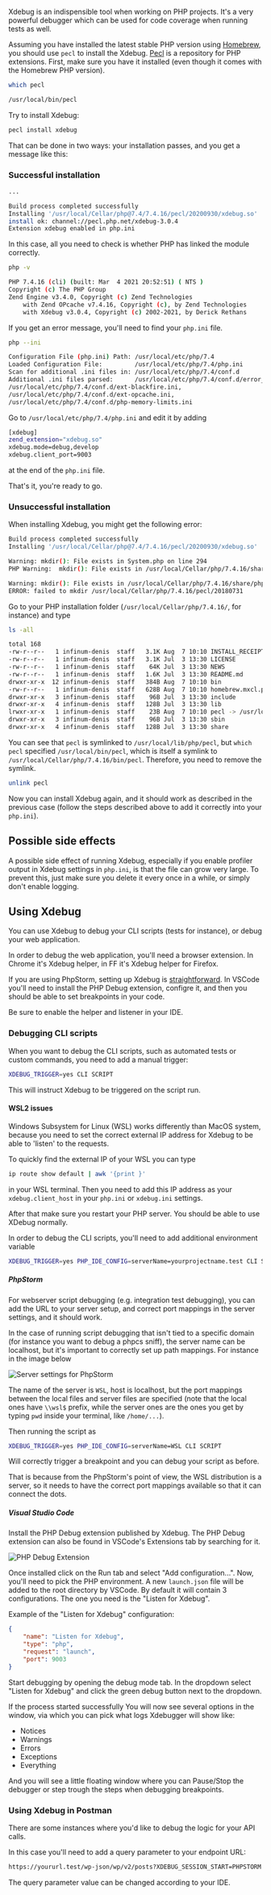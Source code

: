 Xdebug is an indispensible tool when working on PHP projects. It's a very powerful debugger which can be used for code coverage when running tests as well.

Assuming you have installed the latest stable PHP version using [Homebrew](https://brew.sh/), you should use `pecl` to install the Xdebug. [Pecl](https://pecl.php.net/) is a repository for PHP extensions. First, make sure you have it installed (even though it comes with the Homebrew PHP version).

```bash
which pecl

/usr/local/bin/pecl
```

Try to install Xdebug:

```bash
pecl install xdebug
```

That can be done in two ways: your installation passes, and you get a message like this:

### Successful installation

```bash
...

Build process completed successfully
Installing '/usr/local/Cellar/php@7.4/7.4.16/pecl/20200930/xdebug.so'
install ok: channel://pecl.php.net/xdebug-3.0.4
Extension xdebug enabled in php.ini
```

In this case, all you need to check is whether PHP has linked the module correctly.

```bash
php -v

PHP 7.4.16 (cli) (built: Mar  4 2021 20:52:51) ( NTS )
Copyright (c) The PHP Group
Zend Engine v3.4.0, Copyright (c) Zend Technologies
    with Zend OPcache v7.4.16, Copyright (c), by Zend Technologies
    with Xdebug v3.0.4, Copyright (c) 2002-2021, by Derick Rethans
```

If you get an error message, you'll need to find your `php.ini` file.

```bash
php --ini

Configuration File (php.ini) Path: /usr/local/etc/php/7.4
Loaded Configuration File:         /usr/local/etc/php/7.4/php.ini
Scan for additional .ini files in: /usr/local/etc/php/7.4/conf.d
Additional .ini files parsed:      /usr/local/etc/php/7.4/conf.d/error_log.ini,
/usr/local/etc/php/7.4/conf.d/ext-blackfire.ini,
/usr/local/etc/php/7.4/conf.d/ext-opcache.ini,
/usr/local/etc/php/7.4/conf.d/php-memory-limits.ini
```

Go to `/usr/local/etc/php/7.4/php.ini` and edit it by adding

```bash
[xdebug]
zend_extension="xdebug.so"
xdebug.mode=debug,develop
xdebug.client_port=9003
```

at the end of the `php.ini` file.

That's it, you're ready to go.

### Unsuccessful installation

When installing Xdebug, you might get the following error:

```bash
Build process completed successfully
Installing '/usr/local/Cellar/php@7.4/7.4.16/pecl/20200930/xdebug.so'

Warning: mkdir(): File exists in System.php on line 294
PHP Warning:  mkdir(): File exists in /usr/local/Cellar/php/7.4.16/share/php/pear/System.php on line 294

Warning: mkdir(): File exists in /usr/local/Cellar/php/7.4.16/share/php/pear/System.php on line 294
ERROR: failed to mkdir /usr/local/Cellar/php/7.4.16/pecl/20180731
```

Go to your PHP installation folder (`/usr/local/Cellar/php/7.4.16/`, for instance) and type

```bash
ls -all

total 168
-rw-r--r--   1 infinum-denis  staff   3.1K Aug  7 10:10 INSTALL_RECEIPT.json
-rw-r--r--   1 infinum-denis  staff   3.1K Jul  3 13:30 LICENSE
-rw-r--r--   1 infinum-denis  staff    64K Jul  3 13:30 NEWS
-rw-r--r--   1 infinum-denis  staff   1.6K Jul  3 13:30 README.md
drwxr-xr-x  12 infinum-denis  staff   384B Aug  7 10:10 bin
-rw-r--r--   1 infinum-denis  staff   628B Aug  7 10:10 homebrew.mxcl.php.plist
drwxr-xr-x   3 infinum-denis  staff    96B Jul  3 13:30 include
drwxr-xr-x   4 infinum-denis  staff   128B Jul  3 13:30 lib
lrwxr-xr-x   1 infinum-denis  staff    23B Aug  7 10:10 pecl -> /usr/local/lib/php/pecl
drwxr-xr-x   3 infinum-denis  staff    96B Jul  3 13:30 sbin
drwxr-xr-x   4 infinum-denis  staff   128B Jul  3 13:30 share
```

You can see that `pecl` is symlinked to `/usr/local/lib/php/pecl`, but `which pecl` specified `/usr/local/bin/pecl`, which is itself a symlink to `/usr/local/Cellar/php/7.4.16/bin/pecl`. Therefore, you need to remove the symlink.

```bash
unlink pecl
```

Now you can install Xdebug again, and it should work as described in the previous case (follow the steps described above to add it correctly into your `php.ini`).

## Possible side effects

A possible side effect of running Xdebug, especially if you enable profiler output in Xdebug settings in `php.ini`, is that the file can grow very large. To prevent this, just make sure you delete it every once in a while, or simply don't enable logging.

## Using Xdebug

You can use Xdebug to debug your CLI scripts (tests for instance), or debug your web application.

In order to debug the web application, you'll need a browser extension. In Chrome it's Xdebug helper, in FF it's Xdebug helper for Firefox.

If you are using PhpStorm, setting up Xdebug is [straightforward](https://www.jetbrains.com/help/phpstorm/configuring-xdebug.html). In VSCode you'll need to install the PHP Debug extension, configre it, and then you should be able to set breakpoints in your code.

Be sure to enable the helper and listener in your IDE.

### Debugging CLI scripts

When you want to debug the CLI scripts, such as automated tests or custom commands, you need to add a manual trigger:

```bash
XDEBUG_TRIGGER=yes CLI SCRIPT
```

This will instruct Xdebug to be triggered on the script run.

#### WSL2 issues

Windows Subsystem for Linux (WSL) works differently than MacOS system, because you need to set the correct external IP address for Xdebug to be able to 'listen' to the requests.

To quickly find the external IP of your WSL you can type

```bash
ip route show default | awk '{print }'
```

in your WSL terminal. Then you need to add this IP address as your `xdebug.client_host` in your `php.ini` or `xdebug.ini` settings.

After that make sure you restart your PHP server. You should be able to use XDebug normally.

In order to debug the CLI scripts, you'll need to add additional environment variable

```bash
XDEBUG_TRIGGER=yes PHP_IDE_CONFIG=serverName=yourprojectname.test CLI SCRIPT
```
##### PhpStorm 

For webserver script debugging (e.g. integration test debugging), you can add the URL to your server setup, and correct port mappings in the server settings, and it should work.

In the case of running script debugging that isn't tied to a specific domain (for instance you want to debug a phpcs sniff), the server name can be localhost, but it's important to correctly set up path mappings. For instance in the image below

![Server settings for PhpStorm](/img/wsl-xdebug.png)

The name of the server is `WSL`, host is localhost, but the port mappings between the local files and server files are specified (note that the local ones have `\\wsl$` prefix, while the server ones are the ones you get by typing `pwd` inside your terminal, like `/home/...`).

Then running the script as 

```bash
XDEBUG_TRIGGER=yes PHP_IDE_CONFIG=serverName=WSL CLI SCRIPT
```

Will correctly trigger a breakpoint and you can debug your script as before.

That is because from the PhpStorm's point of view, the WSL distribution is a server, so it needs to have the correct port mappings available so that it can connect the dots.

##### Visual Studio Code 

Install the PHP Debug extension published by Xdebug. The PHP Debug extension can also be found in VSCode's Extensions tab by searching for it.

![PHP Debug Extension](/img/vsc-php-debug-extension.png)

Once installed click on the Run tab and select "Add configuration...". Now, you'll need to pick the PHP environment. A new `launch.json` file will be added to the root directory by VSCode. By default it will contain 3 configurations. The one you need is the "Listen for Xdebug".

Example of the "Listen for Xdebug" configuration:

```json
{
    "name": "Listen for Xdebug",
    "type": "php",
    "request": "launch",
    "port": 9003
}
```

Start debugging by opening the debug mode tab. In the dropdown select "Listen for Xdebug" and click the green debug button next to the dropdown.

If the process started successfully You will now see several options in the window, via which you can pick what logs Xdebugger will show like:

- Notices
- Warnings
- Errors
- Exceptions
- Everything

And you will see a little floating window where you can Pause/Stop the debugger or step trough the steps when debugging breakpoints.

### Using Xdebug in Postman

There are some instances where you'd like to debug the logic for your API calls.

In this case you'll need to add a query parameter to your endpoint URL:

```bash
https://yoururl.test/wp-json/wp/v2/posts?XDEBUG_SESSION_START=PHPSTORM
```

The query parameter value can be changed according to your IDE.
